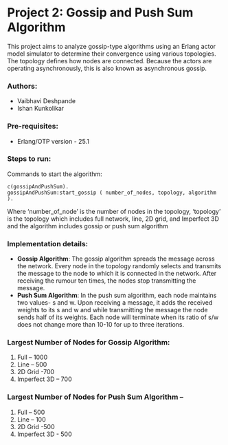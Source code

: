 # Project 2: Gossip and Push Sum Algorithm
This project aims to analyze gossip-type algorithms using an Erlang actor model simulator to determine their convergence using various topologies. The topology defines how nodes are connected. Because the actors are operating asynchronously, this is also known as asynchronous gossip.
### Authors:
* Vaibhavi Deshpande
* Ishan Kunkolikar
### Pre-requisites:
* Erlang/OTP version - 25.1
### Steps to run:
Commands to start the algorithm:
``` 
c(gossipAndPushSum).
gossipAndPushSum:start_gossip ( number_of_nodes, topology, algorithm ).
```
Where ‘number_of_node’ is the number of nodes in the topology, ‘topology’ is the topology which includes full network, line, 2D grid, and Imperfect 3D and the algorithm includes gossip or push sum algorithm

### Implementation details:
* **Gossip Algorithm**: The gossip algorithm spreads the message across the network. Every node in the topology randomly selects and transmits the message to the node to which it is connected in the network. After receiving the rumour ten times, the nodes stop transmitting the message.
* **Push Sum Algorithm**: In the push sum algorithm, each node maintains two values- s and w. Upon receiving a message, it adds the received weights to its s and w and while transmitting the message the node sends half of its weights. Each node will terminate when its ratio of s/w does not change more than 10-10 for up to three iterations.

### Largest Number of Nodes for Gossip Algorithm:
1. Full – 1000
2. Line – 500
3. 2D Grid -700
4. Imperfect 3D – 700
### Largest Number of Nodes for Push Sum Algorithm –
1. Full – 500
2. Line – 100
3. 2D Grid -500
4. Imperfect 3D - 500
